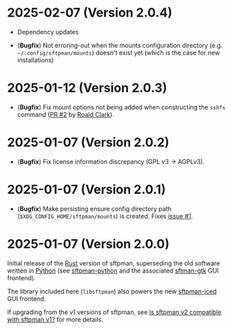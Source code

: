 # 2025-02-07 (Version 2.0.4)

- Dependency updates

- (**Bugfix**) Not erroring-out when the mounts configuration directory (e.g. `~/.config/sftpman/mounts`) doesn't exist yet (which is the case for new installations)

# 2025-01-12 (Version 2.0.3)

- (**Bugfix**) Fix mount options not being added when constructing the `sshfs` command ([PR #2](https://github.com/spantaleev/sftpman-rs/pull/2) by [Roald Clark](https://github.com/roaldclark)).

# 2025-01-07 (Version 2.0.2)

- (**Bugfix**) Fix license information discrepancy (GPL v3 -> AGPLv3).

# 2025-01-07 (Version 2.0.1)

- (**Bugfix**) Make persisting ensure config directory path (`$XDG_CONFIG_HOME/sftpman/mounts`) is created. Fixes [issue #1](https://github.com/spantaleev/sftpman-rs/issues/1).

# 2025-01-07 (Version 2.0.0)

Initial release of the [Rust](https://www.rust-lang.org/) version of sftpman, superseding the old software written in [Python](https://www.python.org/) (see [sftpman-python](https://github.com/spantaleev/sftpman-python) and the associated [sftman-gtk](https://github.com/spantaleev/sftpman-gtk) GUI frontend).

The library included here (`libsftpman`) also powers the new [sftpman-iced](https://github.com/spantaleev/sftpman-iced-rs) GUI frontend.

If upgrading from the v1 versions of sftpman, see [Is sftpman v2 compatible with sftpman v1?](README.md#is-sftpman-v2-compatible-with-sftpman-v1) for more details.
